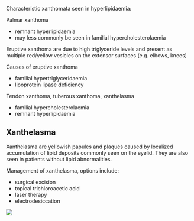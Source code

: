 Characteristic xanthomata seen in hyperlipidaemia:  
  
Palmar xanthoma  
* remnant hyperlipidaemia
* may less commonly be seen in familial hypercholesterolaemia

  
Eruptive xanthoma are due to high triglyceride levels and present as multiple red/yellow vesicles on the extensor surfaces (e.g. elbows, knees)  
  
Causes of eruptive xanthoma  
* familial hypertriglyceridaemia
* lipoprotein lipase deficiency

  
Tendon xanthoma, tuberous xanthoma, xanthelasma  
* familial hypercholesterolaemia
* remnant hyperlipidaemia

  
Xanthelasma
-----------

  
Xanthelasma are yellowish papules and plaques caused by localized accumulation of lipid deposits commonly seen on the eyelid. They are also seen in patients without lipid abnormalities.  
  
Management of xanthelasma, options include:  
* surgical excision
* topical trichloroacetic acid
* laser therapy
* electrodesiccation

  
[![](https://d32xxyeh8kfs8k.cloudfront.net/images_Passmedicine/ddd084.jpg)](https://d32xxyeh8kfs8k.cloudfront.net/images_Passmedicine/ddd084b.jpg)